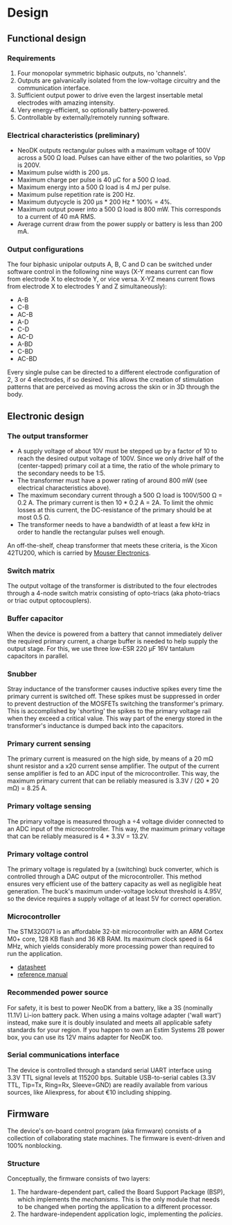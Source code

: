 # Design
## Functional design
### Requirements
1. Four monopolar symmetric biphasic outputs, no 'channels'.
2. Outputs are galvanically isolated from the low-voltage circuitry and the communication interface.
3. Sufficient output power to drive even the largest insertable metal electrodes with amazing intensity.
4. Very energy-efficient, so optionally battery-powered.
5. Controllable by externally/remotely running software.

### Electrical characteristics (preliminary)
- NeoDK outputs rectangular pulses with a maximum voltage of 100V across a 500 Ω load. Pulses can have either of the two polarities, so Vpp is 200V.
- Maximum pulse width is 200 µs.
- Maximum charge per pulse is 40 µC for a 500 Ω load.
- Maximum energy into a 500 Ω load is 4 mJ per pulse.
- Maximum pulse repetition rate is 200 Hz.
- Maximum dutycycle is 200 µs * 200 Hz * 100% = 4%.
- Maximum output power into a 500 Ω load is 800 mW. This corresponds to a current of 40 mA RMS.
- Average current draw from the power supply or battery is less than 200 mA.

### Output configurations
The four biphasic unipolar outputs A, B, C and D can be switched under software control in the following nine ways (X-Y means current can flow from electrode X to electrode Y, or vice versa. X-YZ means current flows from electrode X to electrodes Y and Z simultaneously):
- A-B
- C-B
- AC-B
- A-D
- C-D
- AC-D
- A-BD
- C-BD
- AC-BD

Every single pulse can be directed to a different electrode configuration of 2, 3 or 4 electrodes, if so desired. This allows the creation of stimulation patterns that are perceived as moving across the skin or in 3D through the body.

## Electronic design
### The output transformer
- A supply voltage of about 10V must be stepped up by a factor of 10 to reach the desired output voltage of 100V. Since we only drive half of the (center-tapped) primary coil at a time, the ratio of the whole primary to the secondary needs to be 1:5.
- The transformer must have a power rating of around 800 mW (see electrical characteristics above).
- The maximum secondary current through a 500 Ω load is 100V/500 Ω = 0.2 A. The primary current is then 10 * 0.2 A = 2A. To limit the ohmic losses at this current, the DC-resistance of the primary should be at most 0.5 Ω.
- The transformer needs to have a bandwidth of at least a few kHz in order to handle the rectangular pulses well enough.

An off-the-shelf, cheap transformer that meets these criteria, is the Xicon 42TU200, which is carried by [Mouser Electronics](https://www.mouser.com).

### Switch matrix
The output voltage of the transformer is distributed to the four electrodes through a 4-node switch matrix consisting of opto-triacs (aka photo-triacs or triac output optocouplers).

### Buffer capacitor
When the device is powered from a battery that cannot immediately deliver the required primary current, a charge buffer is needed to help supply the output stage. For this, we use three low-ESR 220 µF 16V tantalum capacitors in parallel.

### Snubber
Stray inductance of the transformer causes inductive spikes every time the primary current is switched off. These spikes must be suppressed in order to prevent destruction of the MOSFETs switching the transformer's primary. This is accomplished by 'shorting' the spikes to the primary voltage rail when they exceed a critical value. This way part of the energy stored in the transformer's inductance is dumped back into the capacitors.

### Primary current sensing
The primary current is measured on the high side, by means of a 20 mΩ shunt resistor and a x20 current sense amplifier. The output of the current sense amplifier is fed to an ADC input of the microcontroller. This way, the maximum primary current that can be reliably measured is 3.3V / (20 * 20 mΩ) = 8.25 A.

### Primary voltage sensing
The primary voltage is measured through a ÷4 voltage divider connected to an ADC input of the microcontroller. This way, the maximum primary voltage that can be reliably measured is 4 * 3.3V = 13.2V.

### Primary voltage control
The primary voltage is regulated by a (switching) buck converter, which is controlled through a DAC output of the microcontroller. This method ensures very efficient use of the battery capacity as well as negligible heat generation. The buck's maximum under-voltage lockout threshold is 4.95V, so the device requires a supply voltage of at least 5V for correct operation.

### Microcontroller
The STM32G071 is an affordable 32-bit microcontroller with an ARM Cortex M0+ core, 128 KB flash and 36 KB RAM. Its maximum clock speed is 64 MHz, which yields considerably more processing power than required to run the application.
- [datasheet](https://www.st.com/resource/en/datasheet/stm32g071c8.pdf)
- [reference manual](https://www.st.com/resource/en/reference_manual/rm0444-stm32g0x1-advanced-armbased-32bit-mcus-stmicroelectronics.pdf)

### Recommended power source
For safety, it is best to power NeoDK from a battery, like a 3S (nominally 11.1V) Li-ion battery pack. When using a mains voltage adapter ('wall wart') instead, make sure it is doubly insulated and meets all applicable safety standards for your region. If you happen to own an Estim Systems 2B power box, you can use its 12V mains adapter for NeoDK too.

### Serial communications interface
The device is controlled through a standard serial UART interface using 3.3V TTL signal levels at 115200 bps. Suitable USB-to-serial cables (3.3V TTL, Tip=Tx, Ring=Rx, Sleeve=GND) are readily available from various sources, like Aliexpress, for about €10 including shipping.

## Firmware
The device's on-board control program (aka firmware) consists of a collection of collaborating state machines. The firmware is event-driven and 100% nonblocking.

### Structure
Conceptually, the firmware consists of two layers:
1. The hardware-dependent part, called the Board Support Package (BSP), which implements the _mechanisms_. This is the only module that needs to be changed when porting the application to a different processor.
2. The hardware-independent application logic, implementing the _policies_.
